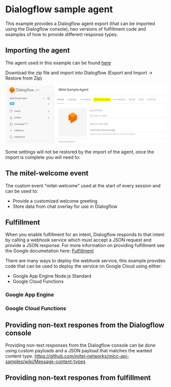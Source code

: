 # Dialogflow sample agent

This example provides a Dialogflow agent export (that can be imported using the Dialogflow console), two versions of fulfillment code and examples of how to provide different response types. 

## Importing the agent
The agent used in this example can be found [here](https://github.com/mitel-networks/micc-api-samples/blob/dialogflow-sample/CCAI%20CC%20Messenger/DialogflowExample/agent/Mitel-Sample-Agent.zip)  

Download the zip file and import into Dialogflow (Export and Import -> Restore from Zip)

![image](./assets/export-import.png)

Some settings will not be restored by the import of the agent, once the import is complete you will need to:  


## The mitel-welcome event
The custom event "mitel-welcome" used at the start of every session and can be used to:
- Provide a customized welcome greeting
- Store data from chat overlay for use in Dialogflow

## Fulfillment
When you enable fulfillment for an intent, Dialogflow responds to that intent by calling a webhook service which must accept a JSON request and provide a JSON response. 
For more information on providing fulfillment see the Google documetation here: [Fulfillment](https://cloud.google.com/dialogflow/docs/fulfillment-overview)

There are many ways to deploy the webhook service, this example provides code that can be used to deploy the service on Google Cloud using either:
- Google App Engine Node.js Standard
- Google Cloud Functions

### Google App Engine

### Google Cloud Functions

## Providing non-text respones from the Dialogflow console
Providing non-text responses from the Dialogflow console can be done using custom payloads and a JSON payload that matches the wanted content type. 
https://github.com/mitel-networks/micc-api-samples/wiki/Message-content-types

## Providing non-text respones from fulfillment
